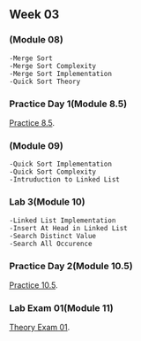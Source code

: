 ## Week 03

### (Module 08)
```
-Merge Sort
-Merge Sort Complexity
-Merge Sort Implementation
-Quick Sort Theory
```
### Practice Day 1(Module 8.5)
[Practice 8.5](https://docs.google.com/document/d/11Re0S3mgG1--Fn-NjLtVkS0fH_F1ioD5BRLw3LTFTuc/edit).

### (Module 09)
```
-Quick Sort Implementation
-Quick Sort Complexity
-Intruduction to Linked List
```

### Lab 3(Module 10)
```
-Linked List Implementation
-Insert At Head in Linked List
-Search Distinct Value
-Search All Occurence
```

### Practice Day 2(Module 10.5)
[Practice 10.5](https://docs.google.com/document/d/1fhdsyMQ-rSABiciSR_k--e-BZ2mt0ex5FZIPVwZwGB0/edit).


### Lab Exam 01(Module 11)
[Theory Exam 01](https://docs.google.com/document/d/1fxnTOvnXpqwPOOoRV617w1sNlTv8vSMbM4vNY71fsG4/edit).